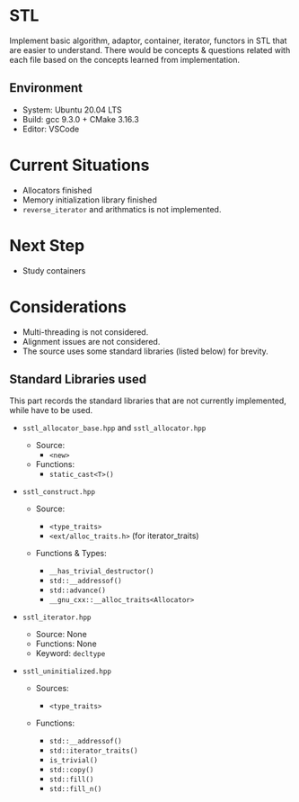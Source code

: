 # STL

Implement basic algorithm, adaptor, container, iterator, functors in STL that are easier to understand. There would be concepts & questions related with each file based on the concepts learned from implementation. 

## Environment

- System: Ubuntu 20.04 LTS
- Build: gcc 9.3.0 + CMake 3.16.3
- Editor: VSCode

# Current Situations
 - Allocators finished
 - Memory initialization library finished
 - `reverse_iterator` and arithmatics is not implemented. 

# Next Step

- Study containers

# Considerations

 - Multi-threading is not considered. 
 - Alignment issues are not considered.
 - The source uses some standard libraries (listed below) for brevity. 

## Standard Libraries used

This part records the standard libraries that are not currently implemented, while have to be used. 

- `sstl_allocator_base.hpp` and `sstl_allocator.hpp`
  - Source: 
    - `<new>`
  - Functions: 
    - `static_cast<T>()`

- `sstl_construct.hpp`

  - Source: 
    - `<type_traits>`
    - `<ext/alloc_traits.h>` (for iterator_traits)

  - Functions & Types: 
    - `__has_trivial_destructor()`
    - `std::__addressof()`
    - `std::advance()`
    - `__gnu_cxx::__alloc_traits<Allocator>`

- `sstl_iterator.hpp`
  - Source: None
  - Functions: None
  - Keyword: `decltype`

- `sstl_uninitialized.hpp`
  - Sources: 
    - `<type_traits>`

  - Functions: 
    - `std::__addressof()`
    - `std::iterator_traits()`
    - `is_trivial()`
    - `std::copy()`
    - `std::fill()`
    - `std::fill_n()`
